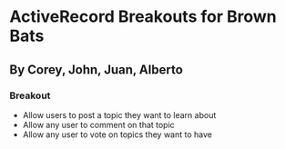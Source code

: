 # ActiveRecord Breakouts for Brown Bats

## By Corey, John, Juan, Alberto

### Breakout
- Allow users to post a topic they want to learn about
- Allow any user to comment on that topic
- Allow any user to vote on topics they want to have


